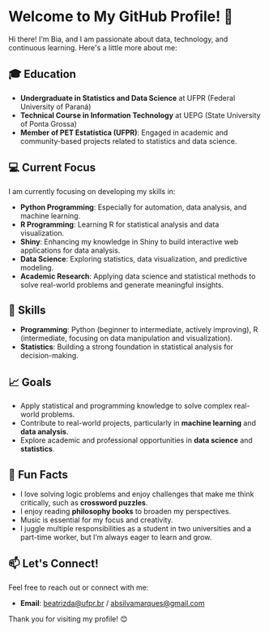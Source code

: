 # Welcome to My GitHub Profile! 👋

Hi there! I'm Bia, and I am passionate about data, technology, and continuous learning. Here's a little more about me:

## 🎓 Education
- **Undergraduate in Statistics and Data Science** at UFPR (Federal University of Paraná)  
- **Technical Course in Information Technology** at UEPG (State University of Ponta Grossa)
- **Member of PET Estatística (UFPR)**: Engaged in academic and community-based projects related to statistics and data science.

## 💻 Current Focus
I am currently focusing on developing my skills in:
- **Python Programming**: Especially for automation, data analysis, and machine learning.  
- **R Programming**: Learning R for statistical analysis and data visualization.  
- **Shiny**: Enhancing my knowledge in Shiny to build interactive web applications for data analysis.  
- **Data Science**: Exploring statistics, data visualization, and predictive modeling.  
- **Academic Research**: Applying data science and statistical methods to solve real-world problems and generate meaningful insights.

## 🔧 Skills
- **Programming**: Python (beginner to intermediate, actively improving), R (intermediate, focusing on data manipulation and visualization).
- **Statistics**: Building a strong foundation in statistical analysis for decision-making.

## 📈 Goals
- Apply statistical and programming knowledge to solve complex real-world problems.
- Contribute to real-world projects, particularly in **machine learning** and **data analysis**.
- Explore academic and professional opportunities in **data science** and **statistics**.

## 🌟 Fun Facts
- I love solving logic problems and enjoy challenges that make me think critically, such as **crossword puzzles**.
- I enjoy reading **philosophy books** to broaden my perspectives.
- Music is essential for my focus and creativity.
- I juggle multiple responsibilities as a student in two universities and a part-time worker, but I’m always eager to learn and grow.

## 📫 Let's Connect!
Feel free to reach out or connect with me:
- **Email**: beatrizda@ufpr.br / absilvamarques@gmail.com  

Thank you for visiting my profile! 😊


